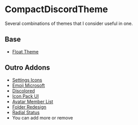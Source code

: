 # CompactDiscordTheme
Several combinations of themes that I consider useful in one.

## Base
* [Float Theme](https://github.com/maenDisease/BetterDiscordStuff/tree/main/Themes/Float)

## Outro Addons
* [Settings Icons](https://mwittrien.github.io/BetterDiscordAddons/Themes/_res/SettingsIcons.css)
* [Emoji Microsoft](https://mwittrien.github.io/BetterDiscordAddons/Themes/EmojiReplace/base/Microsoft.css)
* [Discolored](https://nyri4.github.io/Discolored/main.css)
* [Icon Pack UI](https://warrayquipsome.github.io/Chillax/Addons/IconPackEdited.css)
* [Avatar Member List](https://warrayquipsome.github.io/Chillax/Addons/AvatarOnlyMemberList.css)
* [Folder Redesign](https://warrayquipsome.github.io/Chillax/Addons/FolderRedesign.css)
* [Radial Status](https://discordstyles.github.io/RadialStatus/dist/RadialStatus.css)
* You can add more or remove
